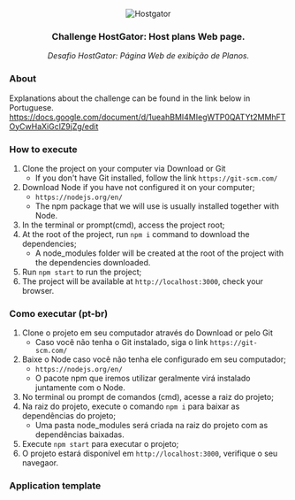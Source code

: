<p align="center">
  <img align="center" alt="Hostgator" src="https://hospedagem-de-sites.info/wp-content/uploads/cupom-hostgator-logo-480-270.png" />
</p>

<h3 align="center">
  Challenge HostGator: Host plans Web page.
</h3>
<p align="center">
  <i>Desafio HostGator: Página Web de exibição de Planos.</i>
</p>

### About
Explanations about the challenge can be found in the link below in Portuguese.
https://docs.google.com/document/d/1ueahBMI4MIegWTP0QATYt2MMhFTOyCwHaXiGclZ9jZg/edit

### How to execute

1. Clone the project on your computer via Download or Git
    - If you don't have Git installed, follow the link ``https://git-scm.com/``
2. Download Node if you have not configured it on your computer;
    - ``https://nodejs.org/en/``
    - The npm package that we will use is usually installed together with Node.
3. In the terminal or prompt(cmd), access the project root;
4. At the root of the project, run `npm i` command to download the dependencies;
    - A node_modules folder will be created at the root of the project with the dependencies downloaded.
5. Run `npm start` to run the project;
6. The project will be available at ``http://localhost:3000``, check your browser.

### Como executar (pt-br)

1. Clone o projeto em seu computador através do Download or pelo Git
    - Caso você não tenha o Git instalado, siga o link ``https://git-scm.com/``
2. Baixe o Node caso você não tenha ele configurado em seu computador;
    - ``https://nodejs.org/en/``
    - O pacote npm que iremos utilizar geralmente virá instalado juntamente com o Node.
3. No terminal ou prompt de comandos (cmd), acesse a raiz do projeto;
4. Na raiz do projeto, execute o comando `npm i` para baixar as dependências do projeto;
    - Uma pasta node_modules será criada na raiz do projeto com as dependências baixadas.
5. Execute `npm start` para executar o projeto;
6. O projeto estará disponível em ``http://localhost:3000``, verifique o seu navegaor.

### Application template

